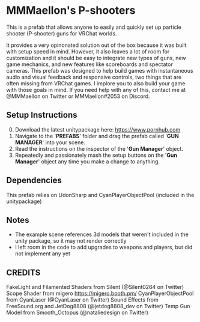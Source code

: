 # MMMaellon's P-shooters

This is a prefab that allows anyone to easily and quickly set up particle shooter (P-shooter) guns for VRChat worlds.

It provides a very opinonated solution out of the box because it was built with setup speed in mind.
However, it also leaves a lot of room for customization and it should be easy to integrate new types of guns, new game mechanics, and new features like scoreboards and spectator cameras.
This prefab was designed to help build games with instantaneous audio and visual feedback and responsive controls, two things that are often missing from VRChat games.
I implore you to also build your game with those goals in mind.
If you need help with any of this, contact me at @MMMaellon on Twitter or MMMaellon#2053 on Discord.

## Setup Instructions

0) Download the latest unitypackage here: <https://www.pornhub.com>
1) Navigate to the '__PREFABS__' folder and drag the prefab called '__GUN MANAGER__' into your scene.
2) Read the instructions on the inspector of the '__Gun Manager__' object.
3) Repeatedly and passionately mash the setup buttons on the '__Gun Manager__' object any time you make a change to anything.

## Dependencies

This prefab relies on UdonSharp and CyanPlayerObjectPool (included in the unitypackage)

## Notes

- The example scene references 3d models that weren't included in the unity package, so it may not render correctly
- I left room in the code to add upgrades to weapons and players, but did not implement any yet

## CREDITS

FakeLight and Filamented Shaders from Silent (@Silent0264 on Twitter)
Scope Shader from migero <https://migero.booth.pm/>
CyanPlayerObjectPool from CyanLaser (@CyanLaser on Twitter)
Sound Effects from FreeSound.org and JetDog8808 (@jetdog8808_dev on Twitter)
Temp Gun Model from Smooth_Octopus (@nataliedesign on Twitter)
